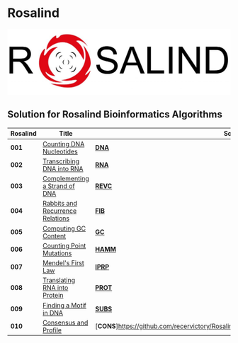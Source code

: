 # Rosalind
![Rosalind](logo.jpg)

## Solution for Rosalind Bioinformatics Algorithms


Rosalind | Title                                                                 | Solution                                                                                              |
--------|---------------------------------------------------------------        |-------------------------------------------------------------------------------------------------------|
**001** |[Counting DNA Nucleotides](http://rosalind.info/problems/dna/)         |[**DNA**](https://github.com/recervictory/Rosalind/blob/master/01_Counting_DNA_Nucleotides.ipynb)      |
**002** |[Transcribing DNA into RNA](http://rosalind.info/problems/rna/)        |[**RNA**](https://github.com/recervictory/Rosalind/blob/master/02_Transcribing_DNA_into_RNA.ipynb)     |
**003** |[Complementing a Strand of DNA](http://rosalind.info/problems/revc/)   |[**REVC**](https://github.com/recervictory/Rosalind/blob/master/03_Complementing_a_Strand_of_DNA.ipynb) |
**004** |[Rabbits and Recurrence Relations](http://rosalind.info/problems/fib/) |[**FIB**](https://github.com/recervictory/Rosalind/blob/master/04_Rabbits_and_Recurrence_Relations.ipynb)|
**005** |[Computing GC Content](http://rosalind.info/problems/gc/)              |[**GC**](https://github.com/recervictory/Rosalind/blob/master/05_Computing_GC_Content.ipynb)            |
**006** |[Counting Point Mutations](http://rosalind.info/problems/hamm/)        |[**HAMM**](https://github.com/recervictory/Rosalind/blob/master/06_Counting_Point_Mutations.ipynb) |
**007** |[Mendel's First Law](http://rosalind.info/problems/iprb/)              |[**IPRP**](https://github.com/recervictory/Rosalind/blob/master/07_Mendels_First_Law.ipynb) |
**008** |[Translating RNA into Protein](http://rosalind.info/problems/prot/)    |[**PROT**](https://github.com/recervictory/Rosalind/blob/master/08_Translating_RNA_into_Protein.ipynb) |
**009** |[Finding a Motif in DNA](http://rosalind.info/problems/subs/)          |[**SUBS**](https://github.com/recervictory/Rosalind/blob/master/09_Finding_a_Motif_in_DNA.ipynb) |
**010** | [Consensus and Profile](http://rosalind.info/problems/cons/)          |[**CONS**]https://github.com/recervictory/Rosalind/blob/master/(10_Consensus_and_Profile.ipynb)    |